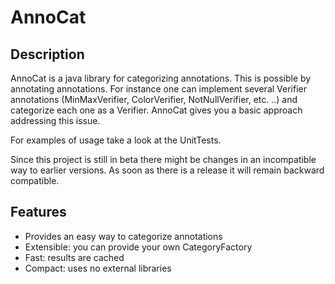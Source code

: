 AnnoCat
=======


Description
-----------

AnnoCat is a java library for categorizing annotations. This is possible by annotating annotations.
For instance one can implement several Verifier annotations (MinMaxVerifier, ColorVerifier, NotNullVerifier, etc. ..) and categorize each one as a Verifier.
AnnoCat gives you a basic approach addressing this issue.

For examples of usage take a look at the UnitTests.

Since this project is still in beta there might be changes in an incompatible way to earlier versions. As soon as there is a release it will remain backward compatible.


Features
--------
 - Provides an easy way to categorize annotations
 - Extensible: you can provide your own CategoryFactory
 - Fast: results are cached
 - Compact: uses no external libraries

